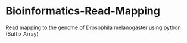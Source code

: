 # Bioinformatics-Read-Mapping
Read mapping to the genome of Drosophila melanogaster using python (Suffix Array)
